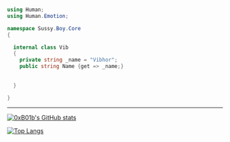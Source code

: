 
```csharp

using Human;
using Human.Emotion;

namespace Sussy.Boy.Core 
{

  internal class Vib 
  {
    private string _name = "Vibhor";
    public string Name {get => _name;}
  
  
  }

}

```

---
[![0xB01b's GitHub stats](https://github-readme-stats.vercel.app/api?username=tatapuchi&show_icons=true&theme=cobalt)](https://github.com/anuraghazra/github-readme-stats)


[![Top Langs](https://github-readme-stats.vercel.app/api/top-langs/?username=tatapuchi&show_icons=true&theme=cobalt)](https://github.com/anuraghazra/github-readme-stats)



